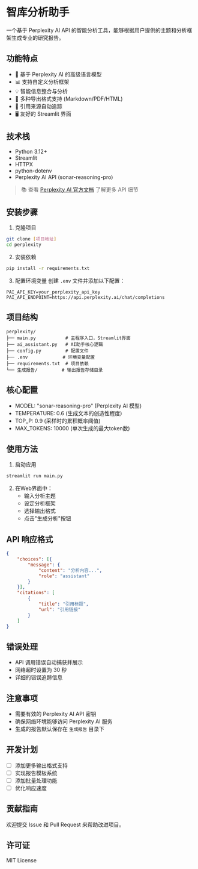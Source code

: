 # 智库分析助手

一个基于 Perplexity AI API 的智能分析工具，能够根据用户提供的主题和分析框架生成专业的研究报告。

## 功能特点

- 🚀 基于 Perplexity AI 的高级语言模型
- 📊 支持自定义分析框架
- 💡 智能信息整合与分析
- 📑 多种导出格式支持 (Markdown/PDF/HTML)
- 🎯 引用来源自动追踪
- 🖥️ 友好的 Streamlit 界面

## 技术栈

- Python 3.12+
- Streamlit
- HTTPX
- python-dotenv
- Perplexity AI API (sonar-reasoning-pro)

> 📚 查看 [Perplexity AI 官方文档](https://docs.perplexity.ai/home/) 了解更多 API 细节

## 安装步骤

1. 克隆项目
```bash
git clone [项目地址]
cd perplexity
```

2. 安装依赖
```bash
pip install -r requirements.txt
```

3. 配置环境变量
创建 `.env` 文件并添加以下配置：
```env
PAI_API_KEY=your_perplexity_api_key
PAI_API_ENDPOINT=https://api.perplexity.ai/chat/completions
```

## 项目结构

```
perplexity/
├── main.py           # 主程序入口，Streamlit界面
├── ai_assistant.py   # AI助手核心逻辑
├── config.py         # 配置文件
├── .env             # 环境变量配置
├── requirements.txt  # 项目依赖
└── 生成报告/         # 输出报告存储目录
```

## 核心配置

- MODEL: "sonar-reasoning-pro" (Perplexity AI 模型)
- TEMPERATURE: 0.6 (生成文本的创造性程度)
- TOP_P: 0.9 (采样时的累积概率阈值)
- MAX_TOKENS: 10000 (单次生成的最大token数)

## 使用方法

1. 启动应用
```bash
streamlit run main.py
```

2. 在Web界面中：
   - 输入分析主题
   - 设定分析框架
   - 选择输出格式
   - 点击"生成分析"按钮

## API 响应格式

```json
{
    "choices": [{
        "message": {
            "content": "分析内容...",
            "role": "assistant"
        }
    }],
    "citations": [
        {
            "title": "引用标题",
            "url": "引用链接"
        }
    ]
}
```

## 错误处理

- API 调用错误自动捕获并展示
- 网络超时设置为 30 秒
- 详细的错误追踪信息

## 注意事项

- 需要有效的 Perplexity AI API 密钥
- 确保网络环境能够访问 Perplexity AI 服务
- 生成的报告默认保存在 `生成报告` 目录下

## 开发计划

- [ ] 添加更多输出格式支持
- [ ] 实现报告模板系统
- [ ] 添加批量处理功能
- [ ] 优化响应速度

## 贡献指南

欢迎提交 Issue 和 Pull Request 来帮助改进项目。

## 许可证

MIT License 